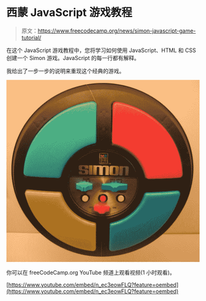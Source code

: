 # 西蒙 JavaScript 游戏教程

> 原文：<https://www.freecodecamp.org/news/simon-javascript-game-tutorial/>

在这个 JavaScript 游戏教程中，您将学习如何使用 JavaScript、HTML 和 CSS 创建一个 Simon 游戏。JavaScript 的每一行都有解释。

我给出了一步一步的说明来重现这个经典的游戏。

![OriginalSimon](img/9a3a320e5e6ce99b22068cf671c642ed.png)

你可以在 freeCodeCamp.org YouTube 频道上观看视频(1 小时观看)。

[https://www.youtube.com/embed/n_ec3eowFLQ?feature=oembed](https://www.youtube.com/embed/n_ec3eowFLQ?feature=oembed)